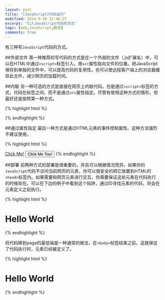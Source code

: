 ```yaml
---
layout: post
title: "[JavaScript]代码运行"
modified: 2014-9-18 22:46:27
excerpt: "引入JavaScript代码的方式"
tags: [web,JavaScript,翻译]
comments: true
---
```

有三种写`JavaScript`代码的方式。

##外部文件
第一种推荐的写代码的方式是在一个外部的文件（.js扩展名）中，可以在HTML中通过`<script>`标签引入，用`scr`属性指向文件的位置。把JavaScript保存到单独的文件中，可以提高代码的复用性。也可以使远程客户端上的浏览器缓存此文件，减少网页的加载时间。

##内联
另一种可选的方式是直接在网页上内联代码。也是通过`<script>`标签的方式，代码在标签之间，而不是通过`src`属性指定。尽管有使用这种方式的情形，但最好还是按照第一种方式。

{% highlight html %}
<!-- Embed code directly on a web page using script tags. -->
<script>
  alert( "Hello World!" );
</script>
{% endhighlight %}

##通过属性指定
最后一种方式是通过HTML元素的事件控制属性。这种方法强烈不建议使用。

{% highlight html %}
<!-- Inline code directly on HTML elements being clicked. -->
<a href="javascript:alert( 'Hello World' );">Click Me!</a>
<button onClick="alert( 'Good Bye World' );">Click Me Too!</button>
{% endhighlight %}

##部署
前两种方式的部署是很重要的，并且可以根据情况而异。如果你的`JavaScript`代码不访问当前网页的元素，你可以很安全的把它放置到HTML的`<head>`标签内。如果需要和网页元素进行交互，你需要保证这些元素在代码执行的时候存在。可以在下边的例子中看到这个陷阱，通过ID寻找元素的代码，将会在元素定义之前执行。

{% highlight html %}
<!doctype html>
<html>
<head>
    <script>
    // Attempting to access an element too early will have unexpected results.
    var title = document.getElementById( "hello-world" );
    console.log( title );
    </script>
</head>
<body>
 
<h1 id="hello-world">Hello World</h1>
 
</body>
</html>
{% endhighlight %}

将代码移到page的最低端是一种通常的做法，在`<body>`标签结束之前。这就保证了代码执行时，元素已经被定义了。

{% highlight html %}
<!doctype html>
<html>
<head></head>
<body>
 
<h1 id="hello-world">Hello World</h1>
<script>
// Moving the script to the bottom of the page will make sure the element exists.
var title = document.getElementById( "hello-world" );
console.log( title );
</script>
 
</body>
</html>
{% endhighlight %}